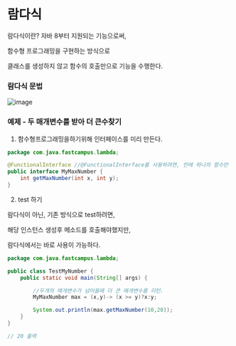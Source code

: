 # 람다식

람다식이란? 자바 8부터 지원되는 기능으로써,

함수형 프로그래밍을 구현하는 방식으로

클래스를 생성하지 않고 함수의 호출만으로 기능을 수행한다.

### 람다식 문법

![image](https://user-images.githubusercontent.com/85108615/198444543-7302c1c3-8dfd-4b39-8b5b-9865707d44a2.png)


### 예제 - 두 매개변수를 받아 더 큰수찾기

1. 함수형프로그래밍을하기위해 인터페이스를 미리 만든다.
```java
package com.java.fastcampus.lambda;

@FunctionalInterface //@FunctionalInterface를 사용하려면, 안에 하나의 함수만 구현해야한다.
public interface MyMaxNumber {
    int getMaxNumber(int x, int y);
}

```

2. test 하기

람다식이 아닌, 기존 방식으로 test하려면,

해당 인스턴스 생성후 메소드를 호출해야했지만,

람다식에서는 바로 사용이 가능하다.


```java
package com.java.fastcampus.lambda;

public class TestMyNumber {
    public static void main(String[] args) {

        //두개의 매개변수가 넘어올때 더 큰 매개변수를 리턴.
        MyMaxNumber max = (x,y)-> (x >= y)?x:y;

        System.out.println(max.getMaxNumber(10,20));
    }
}

// 20 출력
```

